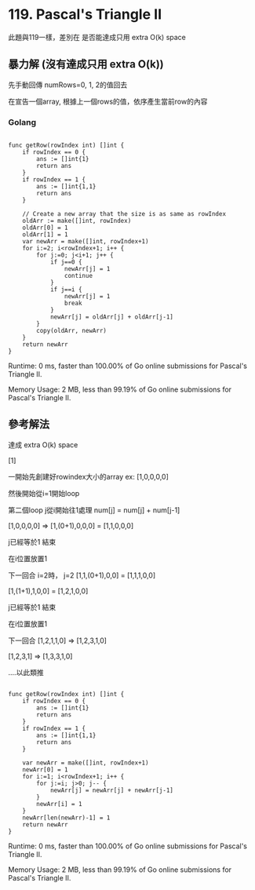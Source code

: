 # 119. Pascal's Triangle II

此題與119一樣，差別在
是否能達成只用 extra O(k) space

## 暴力解 (沒有達成只用 extra O(k))

先手動回傳 numRows=0, 1, 2的值回去

在宣告一個array, 根據上一個rows的值，依序產生當前row的內容

### Golang

```go=

func getRow(rowIndex int) []int {
	if rowIndex == 0 {
		ans := []int{1}
		return ans
	}
	if rowIndex == 1 {
		ans := []int{1,1}
		return ans
	}

	// Create a new array that the size is as same as rowIndex
	oldArr := make([]int, rowIndex)
	oldArr[0] = 1
	oldArr[1] = 1
	var newArr = make([]int, rowIndex+1)
	for i:=2; i<rowIndex+1; i++ {
		for j:=0; j<i+1; j++ {
			if j==0 {
				newArr[j] = 1
				continue
			}
			if j==i {
				newArr[j] = 1
				break
			}
			newArr[j] = oldArr[j] + oldArr[j-1]
		}
		copy(oldArr, newArr)
	}
	return newArr
}
```

Runtime: 0 ms, faster than 100.00% of Go online submissions for Pascal's Triangle II.

Memory Usage: 2 MB, less than 99.19% of Go online submissions for Pascal's Triangle II.

## 參考解法

達成 extra O(k) space

[1]

一開始先創建好rowindex大小的array ex: [1,0,0,0,0]

然後開始從i=1開始loop

第二個loop j從i開始往1處理  num[j] = num[j] + num[j-1]

[1,0,0,0,0] => [1,(0+1),0,0,0] = [1,1,0,0,0] 

j已經等於1 結束

在i位置放置1

下一回合
i=2時，
j=2
[1,1,(0+1),0,0] = [1,1,1,0,0]

[1,(1+1),1,0,0] = [1,2,1,0,0]

j已經等於1 結束

在i位置放置1

下一回合
[1,2,1,1,0] => [1,2,3,1,0]

[1,2,3,1] => [1,3,3,1,0]

....以此類推

```go=

func getRow(rowIndex int) []int {
	if rowIndex == 0 {
		ans := []int{1}
		return ans
	}
	if rowIndex == 1 {
		ans := []int{1,1}
		return ans
	}

	var newArr = make([]int, rowIndex+1)
	newArr[0] = 1
	for i:=1; i<rowIndex+1; i++ {
		for j:=i; j>0; j-- {
			newArr[j] = newArr[j] + newArr[j-1]
		}
		newArr[i] = 1
	}
	newArr[len(newArr)-1] = 1
	return newArr
}
```

Runtime: 0 ms, faster than 100.00% of Go online submissions for Pascal's Triangle II.

Memory Usage: 2 MB, less than 99.19% of Go online submissions for Pascal's Triangle II.
